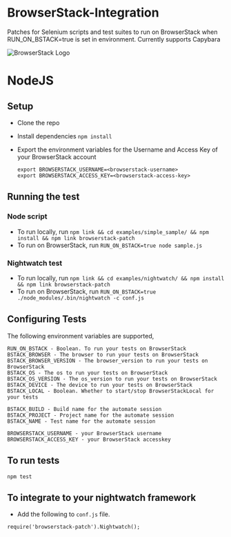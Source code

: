 # BrowserStack-Integration

Patches for Selenium scripts and test suites to run on BrowserStack when RUN_ON_BSTACK=true is set in environment.
Currently supports Capybara

![BrowserStack Logo](https://d98b8t1nnulk5.cloudfront.net/production/images/layout/logo-header.png?1469004780)

# NodeJS

## Setup
* Clone the repo
* Install dependencies `npm install`
* Export the environment variables for the Username and Access Key of your BrowserStack account
  
  ```
  export BROWSERSTACK_USERNAME=<browserstack-username>
  export BROWSERSTACK_ACCESS_KEY=<browserstack-access-key>
  ```

## Running the test

### Node script
- To run locally, run `npm link && cd examples/simple_sample/ && npm install && npm link browserstack-patch`
- To run on BrowserStack, run `RUN_ON_BSTACK=true node sample.js`

### Nightwatch test
- To run locally, run `npm link && cd examples/nightwatch/ && npm install && npm link browserstack-patch`
- To run on BrowserStack, run `RUN_ON_BSTACK=true ./node_modules/.bin/nightwatch -c conf.js`

## Configuring Tests

The following environment variables are supported,

```
RUN_ON_BSTACK - Boolean. To run your tests on BrowserStack
BSTACK_BROWSER - The browser to run your tests on BrowserStack
BSTACK_BROWSER_VERSION - The browser_version to run your tests on BrowserStack
BSTACK_OS - The os to run your tests on BrowserStack
BSTACK_OS_VERSION - The os_version to run your tests on BrowserStack
BSTACK_DEVICE - The device to run your tests on BrowserStack
BSTACK_LOCAL - Boolean. Whether to start/stop BrowserStackLocal for your tests

BSTACK_BUILD - Build name for the automate session
BSTACK_PROJECT - Project name for the automate session
BSTACK_NAME - Test name for the automate session

BROWSERSTACK_USERNAME - your BrowserStack username
BROWSERSTACK_ACCESS_KEY - your BrowserStack accesskey
```

## To run tests

```node
npm test
```

## To integrate to your nightwatch framework

- Add the following to `conf.js` file.

```node
require('browserstack-patch').Nightwatch();
```
